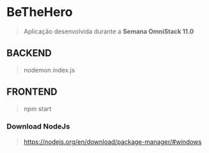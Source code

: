 # BeTheHero
> Aplicação desenvolvida durante a **Semana OmniStack 11.0**


## BACKEND
> nodemon index.js

## FRONTEND
> npm start

### Download NodeJs
> https://nodejs.org/en/download/package-manager/#windows